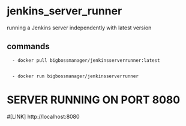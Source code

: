 # jenkins_server_runner
 running a Jenkins server independently with latest version

 ## commands 
 
      - docker pull bigbossmanager/jenkinsserverrunner:latest
    
   
      - docker run bigbossmanager/jenkinsserverrunner
    
    
  # SERVER RUNNING ON PORT 8080
  #[LINK] http://localhost:8080
